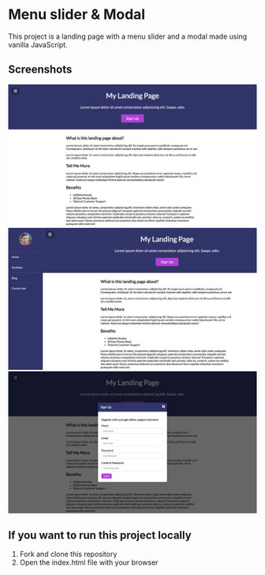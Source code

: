 # Menu slider & Modal
This project is a landing page with a menu slider and a modal made using vanilla JavaScript.

## Screenshots
<img src="https://github.com/jatanassian/menu-slider-modal-js/blob/master/images/screenshot1.png?raw=true" alt="Landing page alone"/>
<img src="https://github.com/jatanassian/menu-slider-modal-js/blob/master/images/screenshot2.png?raw=true" alt="Landing page and menu"/>
<img src="https://github.com/jatanassian/menu-slider-modal-js/blob/master/images/screenshot3.png?raw=true" alt="Modal"/>

## If you want to run this project locally
1. Fork and clone this repository
2. Open the index.html file with your browser